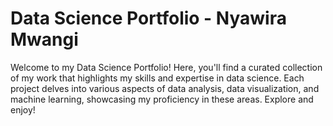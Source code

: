 # Data Science Portfolio - Nyawira Mwangi
Welcome to my Data Science Portfolio! Here, you'll find a curated collection of my work that highlights my skills and expertise in data science. Each project delves into various aspects of data analysis, data visualization, and machine learning, showcasing my proficiency in these areas. Explore and enjoy!


